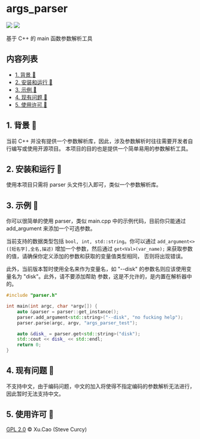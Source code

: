 # args_parser
[![](https://img.shields.io/badge/Author-Xu.Cao-lightgreen)](https://github.com/SteveCurcy) 
![](https://img.shields.io/badge/Version-0.0.1-yellow)

基于 C++ 的 main 函数参数解析工具

## 内容列表

- [1. 背景 :cookie:](#1-背景-cookie)
- [2. 安装和运行 :candy:](#2-安装和运行-candy)
- [3. 示例 :birthday:](#3-示例-birthday)
- [4. 现有问题 :sandwich:](#4-现有问题-sandwich)
- [5. 使用许可 :page_facing_up:](#5-使用许可-page_facing_up)

## 1. 背景 :cookie:
当前 C++ 并没有提供一个参数解析库，因此，涉及参数解析时往往需要开发者自行编写或使用开源项目。
本项目的目的也是提供一个简单易用的参数解析工具。

## 2. 安装和运行 :candy:
使用本项目只需将 parser 头文件引入即可，类似一个参数解析库。

## 3. 示例 :birthday:
你可以很简单的使用 parser，类似 main.cpp 中的示例代码，目前你只能通过 add_argument 来添加一个可选参数。

当前支持的数据类型包括 `bool, int, std::string`。你可以通过 `add_argument<>([短名字],全名,描述)` 
增加一个参数，然后通过 `get<Val>(var_name);` 来获取参数的值，请确保你定义添加的参数和获取的变量值类型相同，
否则将出现错误。

此外，当前版本暂时使用全名来作为变量名，如 "--disk" 的参数名则应该使用变量名为 "disk"。此外，请不要添加帮助
参数，这是不允许的，是内置在解析器中的。

```c++
#include "parser.h"

int main(int argc, char *argv[]) {
    auto &parser = parser::get_instance();
    parser.add_argument<std::string>("--disk", "no fucking help");
    parser.parse(argc, argv, "args_parser_test");

    auto &disk_ = parser.get<std::string>("disk");
    std::cout << disk_ << std::endl;
    return 0;
}
```

## 4. 现有问题 :sandwich:
不支持中文，由于编码问题，中文的加入将使得不指定编码的参数解析无法进行，因此暂时无法支持中文。

## 5. 使用许可 :page_facing_up:
[GPL 2.0](./LICENSE) &copy; Xu.Cao (Steve Curcy)
